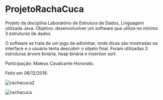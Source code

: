 # ProjetoRachaCuca
Projeto da disciplina Laboratório de Estrutura de Dados, Linguagem utilizada Java. Objetivo: desenvolvolver um software que utilize no mínimo 3 estruturas de dados. 

O software se trata de um jogo de adivinhar, onde dicas são mostradas na interface e o usuário tenta descobrir o objeto final. Foram utilizadas 3 estruturas árvore binária, heap binária e insertion sort.

Participação: Mateus Cavalcante Honorato.

Feito em 06/12/2018.

![rachacuca2](https://user-images.githubusercontent.com/34866806/49674556-8a0de580-fa59-11e8-86bb-7e2d025ce573.png)

![rachacuca](https://user-images.githubusercontent.com/34866806/49674560-8ed29980-fa59-11e8-881c-1e1026a5a7ea.png)

